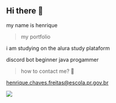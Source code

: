 ## Hi there 👋
my name is henrique

>my portfolio

i am studying on the alura study plataform

discord bot beginner java progammer

>how to contact me? 🤔

henrique.chaves.freitas@escola.pr.gov.br

![](https://media1.tenor.com/m/9sbFGWdBZgsAAAAC/jerry-ok-tom-and-jerry.gif)
